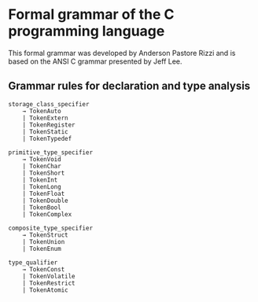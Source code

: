 # Formal grammar of the C programming language
This formal grammar was developed by Anderson Pastore Rizzi and is based on the ANSI C grammar presented by Jeff Lee.



## Grammar rules for declaration and type analysis

```bnf
storage_class_specifier 
    → TokenAuto
    | TokenExtern
    | TokenRegister
    | TokenStatic
    | TokenTypedef

primitive_type_specifier 
    → TokenVoid
    | TokenChar
    | TokenShort
    | TokenInt
    | TokenLong
    | TokenFloat
    | TokenDouble
    | TokenBool
    | TokenComplex

composite_type_specifier 
    → TokenStruct
    | TokenUnion
    | TokenEnum

type_qualifier 
    → TokenConst
    | TokenVolatile
    | TokenRestrict
    | TokenAtomic
```
